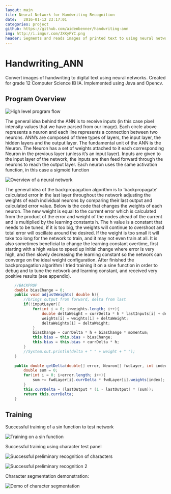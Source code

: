 ```yaml
---
layout: main
tite: Neural Network for Handwriting Recognition
date:   2016-01-12 23:17:01
categories: project
github: https://github.com/aidenbenner/handwriting-ann
img: http://i.imgur.com/JXKyPYC.png
header: Segments and reads images of printed text to using neural networks.
---
```

# Handwriting_ANN
Convert images of handwriting to digital text using neural networks.
Created for grade 12 Computer Science IB IA.
Implemented using Java and Opencv.

## Program Overview
![High level program flow](http://i.imgur.com/XI4TMfd.png)

The general idea behind the ANN is to receive inputs (in this case pixel intensity values that we have parsed from our
image). Each circle above represents a neuron and each line represents a connection between two neurons. ANN’s are
composed of three types of layers, the input layer, the hidden layers and the output layer. The fundamental unit of the
ANN is the Neuron. The Neuron has a set of weights attached to it each corresponding Neuron in the previous layer
(unless it’s an input layer). Inputs are given to the input layer of the network, the inputs are then feed forward through
the neurons to reach the output layer. Each neuron uses the same activation function, in this case a sigmoid function

![Overview of a neural network](http://i.imgur.com/q7RKTTN.png)

The general idea of the backpropagation algorithm is to ‘backpropagate’ calculated error in the last layer throughout
the network adjusting the weights of each individual neurons by comparing their last output and calculated error
value. Below is the code that changes the weights of each neuron. The new weight is equal to the current error which
is calculated from the product of the error and weight of the nodes ahead of the current and is multiplied by the
learning constants h. The h value is a constant that needs to be tuned, if it is too big, the weights will continue to
overshoot and total error will oscillate around the desired. If the weight is too small it will take too long for the
network to train, and it may not even train at all. It is also sometimes beneficial to change the learning constant
overtime, first starting with a high value to speed up initial change where error is very high, and then slowly
decreasing the learning constant so the network can converge on the ideal weight configuration. After finished the
backpropagation algorithm I tried training it on a sine function in order to debug and to tune the network and learning
constant, and received very positive results (see appendix).

~~~java
	//BACKPROP
	double biasChange = 0;
	public void adjustWeights( double h){
		//brings output from forward, delta from last 
		if(!inputLayer){
			for(int i = 0; i<weights.length; i++){
				double deltaWeight = currDelta * h * lastInputs[i] + deltaWeights[i] * momentum;
				weights[i] = weights[i] + deltaWeight;
				deltaWeights[i] = deltaWeight;
			}
			biasChange = currDelta * h + biasChange * momentum;
			this.bias = this.bias + biasChange;
			this.bias = this.bias + currDelta * h;
		}
		//System.out.println(delta + " " + weight + " ");
	}
	
	public double getDelta(double[] error, Neuron[] fwdLayer, int index){
		double sum = 0;
		for(int i = 0; i<error.length; i++){
			sum += fwdLayer[i].currDelta * fwdLayer[i].weights[index];
		}
		this.currDelta = (lastOutput * (1 - lastOutput) * (sum));
		return this.currDelta;
	}
~~~

## Training 

Successful training of a sin function to test network

![Training on a sin function](http://i.imgur.com/WSfWhGs.png)

Successful training using character test panel 

![Successful preliminary recognition of characters](http://i.imgur.com/IaHIzbY.png)

![Successful preliminary recognition 2](http://i.imgur.com/Tmd88ZO.png)

Character segmentation demonstration:

![Demo of character segmentation](http://i.imgur.com/JXKyPYC.png)








